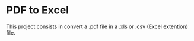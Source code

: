 # PDF to Excel

This project consists in convert a .pdf file in a .xls or .csv (Excel extention) file.

